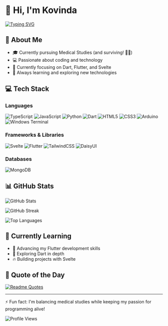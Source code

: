 # 👋 Hi, I'm Kovinda

[![Typing SVG](https://readme-typing-svg.herokuapp.com?font=Fira+Code&pause=1000&random=false&width=435&lines=Full+Stack+Developer;Mobile+App+Developer;Medical+Student)](https://git.io/typing-svg)

## 🚀 About Me
- 🎓 Currently pursuing Medical Studies (and surviving! 😵‍💫)
- 💻 Passionate about coding and technology
- 🌱 Currently focusing on Dart, Flutter, and Svelte
- 🔭 Always learning and exploring new technologies

## 💻 Tech Stack

### Languages
![TypeScript](https://img.shields.io/badge/typescript-%23007ACC.svg?style=for-the-badge&logo=typescript&logoColor=white)
![JavaScript](https://img.shields.io/badge/javascript-%23323330.svg?style=for-the-badge&logo=javascript&logoColor=%23F7DF1E)
![Python](https://img.shields.io/badge/python-3670A0?style=for-the-badge&logo=python&logoColor=ffdd54)
![Dart](https://img.shields.io/badge/dart-%230175C2.svg?style=for-the-badge&logo=dart&logoColor=white)
![HTML5](https://img.shields.io/badge/html5-%23E34F26.svg?style=for-the-badge&logo=html5&logoColor=white)
![CSS3](https://img.shields.io/badge/css3-%231572B6.svg?style=for-the-badge&logo=css3&logoColor=white)
![Arduino](https://img.shields.io/badge/-Arduino-00979D?style=for-the-badge&logo=Arduino&logoColor=white)
![Windows Terminal](https://img.shields.io/badge/Windows%20Terminal-%234D4D4D.svg?style=for-the-badge&logo=windows-terminal&logoColor=white)

### Frameworks & Libraries
![Svelte](https://img.shields.io/badge/svelte-%23f1413d.svg?style=for-the-badge&logo=svelte&logoColor=white)
![Flutter](https://img.shields.io/badge/Flutter-%2302569B.svg?style=for-the-badge&logo=Flutter&logoColor=white)
![TailwindCSS](https://img.shields.io/badge/tailwindcss-%2338B2AC.svg?style=for-the-badge&logo=tailwind-css&logoColor=white)
![DaisyUI](https://img.shields.io/badge/daisyui-5A0EF8?style=for-the-badge&logo=daisyui&logoColor=white)

### Databases
![MongoDB](https://img.shields.io/badge/MongoDB-%234ea94b.svg?style=for-the-badge&logo=mongodb&logoColor=white)

## 📊 GitHub Stats

![GitHub Stats](https://github-readme-stats.vercel.app/api?username=Kovinda&theme=radical&hide_border=false&include_all_commits=false&count_private=false)

![GitHub Streak](https://github-readme-streak-stats.herokuapp.com/?user=Kovinda&theme=radical&hide_border=false)

![Top Languages](https://github-readme-stats.vercel.app/api/top-langs/?username=Kovinda&theme=radical&hide_border=false&include_all_commits=false&count_private=false&layout=compact)

## 🌱 Currently Learning
- 📱 Advancing my Flutter development skills
- 🎯 Exploring Dart in depth
- 🔥 Building projects with Svelte

## 💭 Quote of the Day
[![Readme Quotes](https://quotes-github-readme.vercel.app/api?type=horizontal&theme=radical)](https://github.com/piyushsuthar/github-readme-quotes)

---
⚡ Fun fact: I'm balancing medical studies while keeping my passion for programming alive! 

![Profile Views](https://komarev.com/ghpvc/?username=Kovinda&color=blueviolet)
